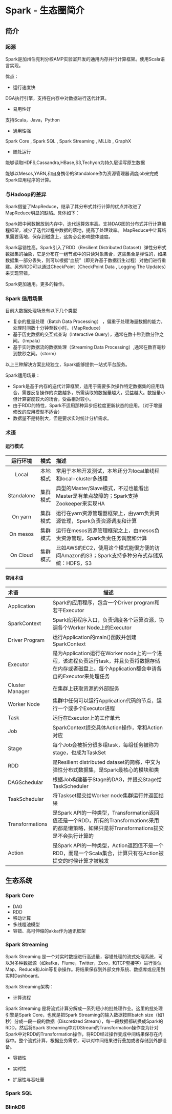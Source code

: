 
# Spark - 生态圈简介

## 简介

### 起源

Spark是加州伯克利分校AMP实验室开发的通用内存并行计算框架。使用Scala语言实现。

优点：

* 运行速度快

DGA执行引擎，支持在内存中对数据进行迭代计算。

* 易用性好

支持Scala，Java，Python

* 通用性强

Spark Core , Spark SQL , Spark Streaming , MLLib , GraphX

* 随处运行

能够读取HDFS,Cassandra,HBase,S3,Techyon为持久层读写原生数据

能够以Mesos,YARN,和自身携带的Standalone作为资源管理器调度job来完成Spark应用程序的计算。

### 与Hadoop的差异

Spark借鉴了MapReduce，继承了其分布式并行计算的优点并改进了MapReduce明显的缺陷。具体如下：

Spark把中间数据放到内存中，迭代运算效率高。支持DAG图的分布式并行计算编程框架，减少了迭代过程中数据的落地，提高了处理效率。
MapReduce中计算结果需要落地，保存到磁盘上，这势必会影响整体速度。

Spark容错性高。Spark引入了RDD（Resilient Distributed Dataset）弹性分布式数据集的抽象，它是分布在一组节点中的只读对象集合，这些集合是弹性的，如果数据集一部分丢失，则可以根据“血统”（即充许基于数据衍生过程）对他们进行重建。另外RDD可以通过CheckPoint（CheckPoint Data , Logging The Updates）来实现容错。

Spark更加通用。更多的操作。


### Spark 适用场景

目前大数据处理场景有以下几个类型

* 复杂的批量处理（Batch Data Processing） ，偏重于处理海量数据的能力，处理时间数十分钟至数小时。（MapReduce）
* 基于历史数据的交互式查询（Interactive Query），通常在数十秒到数分钟之间。（Impala）
* 基于实时数据流的数据处理（Streaming Data Processing）,通常在数百毫秒到数秒之间。（storm）

以上三种解决方案比较独立，Spark能够提供一站式平台服务。

Spark适用场景：

* Spark是基于内存的迭代计算框架，适用于需要多次操作特定数据集的应用场合，需要反复操作的次数越多，所需读取的数据量越大，受益越大。数据量小但计算密度较大的场合，受益相对较小。
* 由于RDD的特性，Spark不适用那种异步细粒度更新状态的应用。（对于增量修改的应用模型不适合）
*  数据量不是特别大，但是要求实时统计分析需求。

### 术语

#### 运行模式

| 运行环境 | 模式 | 描述 |
| :-----: | :---: | :--- |
| Local | 本地模式 | 常用于本地开发测试，本地还分为local单线程和local-cluster多线程 |
| Standalone | 集群模式 | 典型的Master/Slave模式，不过也能看出Master是有单点故障的；Spark支持Zookeeper来实现HA |
| On yarn | 集群模式 | 运行在yarn资源管理器框架上，由yarn负责资源管理，Spark负责资源调度和计算 |
| On mesos | 集群模式 | 运行在mesos资源管理框架之上，由mesos负责资源管理，Spark负责任务调度和计算 |
| On Cloud | 集群模式 | 比如AWS的EC2，使用这个模式能很方便的访问Amazon的S3；Spark支持多种分布式存储系统：HDFS，S3 |

#### 常用术语

| 术语 | 描述 |
| :--  | -- |
| Application | Spark的应用程序，包含一个Driver program和若干Executor |
| SparkContext | Spark应用程序入口，负责调度各个运算资源，协调各个Worker Node上的Executor |
| Driver Program | 运行Application的main()函数并创建SparkContext |
| Executor | 是为Application运行在Worker node上的一个进程，该进程负责运行task，并且负责将数据存储在内存或者磁盘上。每个Application都会申请各自的Executor来处理任务 |
| Cluster Manager | 在集群上获取资源的外部服务 |
| Worker Node | 集群中任何可以运行Application代码的节点，运行一个或多个Executor进程 |
| Task | 运行在Executor上的工作单元 |
| Job | SparkContext提交具体Action操作，常和Action对应 |
| Stage | 每个Job会被拆分很多组task，每组任务被称为stage，也成为TaskSet |
| RDD | 是Resilient distributed dataset的简称，中文为弹性分布式数据集，是Spark最核心的模块和类 |
| DAGSchedular | 根据Job构建基于Stage的DAG，并提交Stage给TaskScheduler |
| TaskSchedular | 将Taskset提交给Worker node集群运行并返回结果 |
| Transformations | 是Spark API的一种类型，Transformation返回值还是一个RDD，所有的Transformations采用的都是懒策略，如果只是将Transformations提交是不会执行计算的 |
| Action | 是Spark API的一种类型，Action返回值不是一个RDD，而是一个Scala集合，计算只有在Action被提交的时候计算才被触发 |


## 生态系统

### Spark Core

* DAG
* RDD
* 移动计算
* 多线程池模型
* 容错、高可伸缩的akka作为通讯框架

### Spark Streaming

Spark Streaming 是一个对实时数据进行高通量，容错处理的流式处理系统，可以对多种数据源（如kafka，Flume，Twitter，Zero，和TCP套接字）进行类似Map、Reduce和Join等复杂操作。将结果保存到外部文件系统、数据库或应用到实时Dashboard。

Spark Streaming架构：

* 计算流程

Spark Streaming 是将流式计算分解成一系列短小的批处理作业。这里的批处理引擎是Spark Core，也就是把Spark Streaming的输入数据按照batch size（如1秒）分成一段一段的数据（Discretized Stream），每一段数据都转换成Spark的RDD，然后将Spark Streaming中对DStream的Transformation操作变为针对Spark中对RDD的Transformation操作，将RDD经过操作变成中间结果保存在内存中。整个流式计算，根据业务需求，可以对中间结果进行叠加或者存储到外部设备。

* 容错性


* 实时性

* 扩展性与吞吐量

### Spark SQL

### BlinkDB







